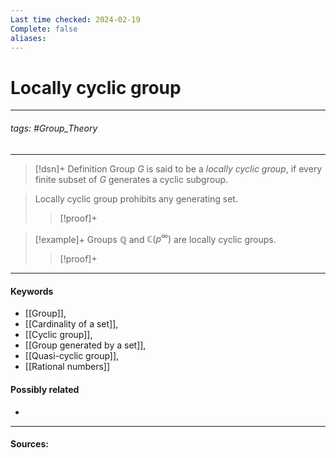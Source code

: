 ```yaml
---
Last time checked: 2024-02-19
Complete: false
aliases:
---
```

# Locally cyclic group
***
###### tags: #Group_Theory 
***
>[!dsn]+ Definition
>Group $G$ is said to be a *locally cyclic group*, if every finite subset of $G$ generates a cyclic subgroup.

>Locally cyclic group prohibits any generating set.
>>[!proof]+
>>

>[!example]+ 
>Groups $\mathbb{Q}$ and $\mathbb{C}(p^{\infty})$ are locally cyclic groups.
>>[!proof]+
>>

***
#### Keywords
- [[Group]],
- [[Cardinality of a set]],
- [[Cyclic group]],
- [[Group generated by a set]],
- [[Quasi-cyclic group]],
- [[Rational numbers]]
#### Possibly related
- 
***
#### Sources: